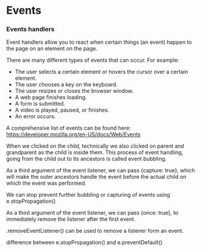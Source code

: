 # Events

### Events handlers

Event handlers allow you to react when certain things (an event) happen to the page on an element on the page.

There are many different types of events that can occur. For example:

- The user selects a certain element or hovers the cursor over a certain element.
- The user chooses a key on the keyboard.
- The user resizes or closes the browser window.
- A web page finishes loading.
- A form is submitted.
- A video is played, paused, or finishes.
- An error occurs.

A comprehensive list of events can be found here: https://developer.mozilla.org/en-US/docs/Web/Events

When we clicked on the child, technically we also clicked on parent and grandparent as the child is inside them. This process of event handling, going from the child out to its ancestors is called event bubbling.

As a third argument of the event listener, we can pass {capture: true}, which will make the outer ancestors handle the event before the actual child on which the event was performed.

We can stop prevent further bubbling or capturing of events using e.stopPropagation()

As a third argument of the event listener, we can pass {once: true}, to immediately remove the listener after the first event.

.removeEventListener() can be used to remove a listener form an event.

difference between e.stopPropagation() and e.preventDefault()
